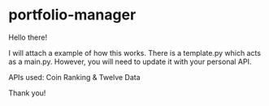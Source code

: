 # portfolio-manager

Hello there!

I will attach a example of how this works. There is a template.py which acts as a main.py.
However, you will need to update it with your personal API. 

APIs used:
  Coin Ranking
   & Twelve Data

Thank you!
